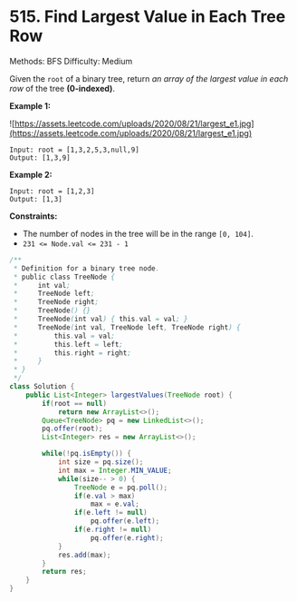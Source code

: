 # 515. Find Largest Value in Each Tree Row

Methods: BFS
Difficulty: Medium

Given the `root` of a binary tree, return *an array of the largest value in each row* of the tree **(0-indexed)**.

**Example 1:**

![https://assets.leetcode.com/uploads/2020/08/21/largest_e1.jpg](https://assets.leetcode.com/uploads/2020/08/21/largest_e1.jpg)

```
Input: root = [1,3,2,5,3,null,9]
Output: [1,3,9]

```

**Example 2:**

```
Input: root = [1,2,3]
Output: [1,3]

```

**Constraints:**

- The number of nodes in the tree will be in the range `[0, 104]`.
- `231 <= Node.val <= 231 - 1`

```java
/**
 * Definition for a binary tree node.
 * public class TreeNode {
 *     int val;
 *     TreeNode left;
 *     TreeNode right;
 *     TreeNode() {}
 *     TreeNode(int val) { this.val = val; }
 *     TreeNode(int val, TreeNode left, TreeNode right) {
 *         this.val = val;
 *         this.left = left;
 *         this.right = right;
 *     }
 * }
 */
class Solution {
    public List<Integer> largestValues(TreeNode root) {
        if(root == null)
            return new ArrayList<>();
        Queue<TreeNode> pq = new LinkedList<>();
        pq.offer(root);
        List<Integer> res = new ArrayList<>();

        while(!pq.isEmpty()) {
            int size = pq.size();
            int max = Integer.MIN_VALUE;
            while(size-- > 0) {
                TreeNode e = pq.poll();
                if(e.val > max)
                    max = e.val;
                if(e.left != null)
                    pq.offer(e.left);
                if(e.right != null)
                    pq.offer(e.right);
            }
            res.add(max);
        }
        return res;
    }
}
```